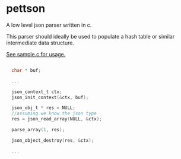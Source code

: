 # pettson
A low level json parser written in c.

This parser should ideally be used to populate a hash table or similar intermediate data structure.

[See sample.c for usage.](sample.c)

```c

  char * buf;

  ...

  json_context_t ctx;
  json_init_context(&ctx, buf);

  json_obj_t * res = NULL;
  //assuming we know the json type
  res = json_read_array(NULL, &ctx);

  parse_array(1, res);

  json_object_destroy(res, &ctx);

  ...

```

